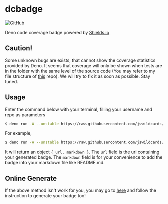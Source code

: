 # dcbadge

![GitHub](https://img.shields.io/github/license/jswildcards/dcbadge)

Deno code coverage badge powered by [Shields.io](https://shields.io/)

## Caution!

Some unknown bugs are exists, that cannot show the coverage statistics provided by Deno. It seems that coverage will only be shown when tests are in the folder with the same level of the source code (You may refer to my file structure of [this](https://github.com/jswildcards/filedb) repo). We will try to fix it as soon as possible. Stay tuned.

## Usage

Enter the command below with your terminal, filling your username and repo as parameters

```bash
$ deno run -A --unstable https://raw.githubusercontent.com/jswildcards/dcbadge/main/mod.ts <username> <repo>
```

For example,

```bash
$ deno run -A --unstable https://raw.githubusercontent.com/jswildcards/dcbadge/main/mod.ts jswildcards filedb
```

It will return an object `{ url, markdown }`. The `url` field is the url containing your generated badge. The `markdown` field is for your convenience to add the badge into your markdown file like README.md.

## Online Generate

If the above method isn't work for you, you may go to [here](https://dcbadge.herokuapp.com) and follow the instruction to generate your badge too!
